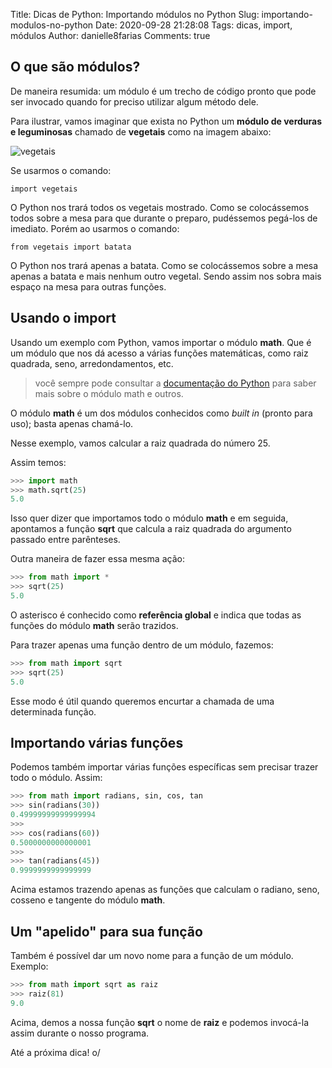 Title: Dicas de Python: Importando módulos no Python
Slug: importando-modulos-no-python
Date: 2020-09-28 21:28:08
Tags: dicas, import, módulos
Author: danielle8farias
Comments: true



## O que são módulos?

De maneira resumida: um módulo é um trecho de código pronto que pode ser invocado quando for preciso utilizar algum método dele.

Para ilustrar, vamos imaginar que exista no Python um **módulo de verduras e leguminosas** chamado de **vegetais** como na imagem abaixo:

![vegetais]({filename}/images/vegetable.jpg)

Se usarmos o comando:

```
import vegetais
```

O Python nos trará todos os vegetais mostrado. Como se colocássemos todos sobre a mesa para que durante o preparo, pudéssemos pegá-los de imediato. Porém ao usarmos o comando:

```
from vegetais import batata
```

O Python nos trará apenas a batata. Como se colocássemos sobre a mesa apenas a batata e mais nenhum outro vegetal. Sendo assim nos sobra mais espaço na mesa para outras funções.

## Usando o import

Usando um exemplo com Python, vamos importar o módulo **math**. Que é um módulo que nos dá acesso a várias funções matemáticas, como raiz quadrada, seno, arredondamentos, etc. 

> você sempre pode consultar a [documentação do Python](https://docs.python.org/3/library/math.html) para saber mais sobre o módulo math e outros.

O módulo **math** é um dos módulos conhecidos como *built in* (pronto para uso); basta apenas chamá-lo.

Nesse exemplo, vamos calcular a raiz quadrada do número 25.

Assim temos:

```py
>>> import math
>>> math.sqrt(25)
5.0
```

Isso quer dizer que importamos todo o módulo **math** e em seguida, apontamos a função **sqrt** que calcula a raiz quadrada do argumento passado entre parênteses.

Outra maneira de fazer essa mesma ação:

``` py
>>> from math import *
>>> sqrt(25)
5.0
```

O asterisco é conhecido como **referência global** e indica que todas as funções do módulo **math** serão trazidos.

Para trazer apenas uma função dentro de um módulo, fazemos:

``` py
>>> from math import sqrt
>>> sqrt(25)
5.0
```

Esse modo é útil quando queremos encurtar a chamada de uma determinada função.

## Importando várias funções

Podemos também importar várias funções específicas sem precisar trazer todo o módulo. Assim:

```py
>>> from math import radians, sin, cos, tan
>>> sin(radians(30))
0.49999999999999994
>>>
>>> cos(radians(60))
0.5000000000000001
>>>
>>> tan(radians(45))
0.9999999999999999
```

Acima estamos trazendo apenas as funções que calculam o radiano, seno, cosseno e tangente do módulo **math**.

## Um "apelido" para sua função

Também é possível dar um novo nome para a função de um módulo. Exemplo:

```py
>>> from math import sqrt as raiz
>>> raiz(81)
9.0
```

Acima, demos a nossa função **sqrt** o nome de **raiz** e podemos invocá-la assim durante o nosso programa.

Até a próxima dica! o/
